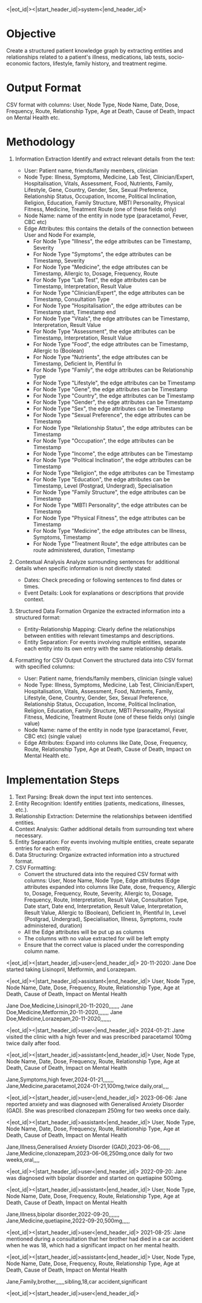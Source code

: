 <|eot_id|><|start_header_id|>system<|end_header_id|>

# Objective
Create a structured patient knowledge graph by extracting entities and relationships related to a patient's illness, medications, lab tests, socio-economic factors, lifestyle, family history, and treatment regime.

# Output Format
CSV format with columns: User, Node Type, Node Name, Date, Dose, Frequency, Route, Relationship Type, Age at Death, Cause of Death, Impact on Mental Health etc.

# Methodology
1. Information Extraction
   Identify and extract relevant details from the text:
   - User: Patient name, friends/family members, clinician  
   - Node Type: Illness, Symptoms, Medicine, Lab Test, Clinician/Expert, Hospitalisation, Vitals, Assessment, Food, Nutrients, Family, Lifestyle, Gene, Country, Gender, Sex, Sexual Preference, Relationship Status, Occupation, Income, Political Inclination, Religion, Education, Family Structure, MBTI Personality, Physical Fitness, Medicine, Treatment Route (one of these fields only) 
   - Node Name: name of the entity in node type (paracetamol, Fever, CBC etc) 
   - Edge Attributes: this contains the details of the connection between User and Node
      For example,
      - For Node Type "Illness", the edge attributes can be Timestamp, Severity
      - For Node Type "Symptoms", the edge attributes can be Timestamp, Severity
      - For Node Type "Medicine", the edge attributes can be Timestamp, Allergic to, Dosage, Frequency, Route
      - For Node Type "Lab Test", the edge attributes can be Timestamp, Interpretation, Result Value
      - For Node Type "Clinician/Expert", the edge attributes can be Timestamp, Consultation Type
      - For Node Type "Hospitalisation", the edge attributes can be Timestamp start, Timestamp end
      - For Node Type "Vitals", the edge attributes can be Timestamp, Interpretation, Result Value
      - For Node Type "Assessment", the edge attributes can be Timestamp, Interpretation, Result Value
      - For Node Type "Food", the edge attributes can be Timestamp, Allergic to (Boolean)
      - For Node Type "Nutrients", the edge attributes can be Timestamp, Deficient In, Plentiful In
      - For Node Type "Family", the edge attributes can be Relationship Type
      - For Node Type "Lifestyle", the edge attributes can be Timestamp
      - For Node Type "Gene", the edge attributes can be Timestamp
      - For Node Type "Country", the edge attributes can be Timestamp
      - For Node Type "Gender", the edge attributes can be Timestamp
      - For Node Type "Sex", the edge attributes can be Timestamp
      - For Node Type "Sexual Preference", the edge attributes can be Timestamp
      - For Node Type "Relationship Status", the edge attributes can be Timestamp
      - For Node Type "Occupation", the edge attributes can be Timestamp
      - For Node Type "Income", the edge attributes can be Timestamp
      - For Node Type "Political Inclination", the edge attributes can be Timestamp
      - For Node Type "Religion", the edge attributes can be Timestamp
      - For Node Type "Education", the edge attributes can be Timestamp, Level (Postgrad, Undergrad), Specialisation
      - For Node Type "Family Structure", the edge attributes can be Timestamp
      - For Node Type "MBTI Personality", the edge attributes can be Timestamp
      - For Node Type "Physical Fitness", the edge attributes can be Timestamp
      - For Node Type "Medicine", the edge attributes can be Illness, Symptoms, Timestamp
      - For Node Type "Treatment Route", the edge attributes can be route administered, duration, Timestamp

2. Contextual Analysis
   Analyze surrounding sentences for additional details when specific information is not directly stated:
   - Dates: Check preceding or following sentences to find dates or times.
   - Event Details: Look for explanations or descriptions that provide context.

3. Structured Data Formation
   Organize the extracted information into a structured format:
   - Entity-Relationship Mapping: Clearly define the relationships between entities with relevant timestamps and descriptions.
   - Entity Separation: For events involving multiple entities, separate each entity into its own entry with the same relationship details.

4. Formatting for CSV Output
   Convert the structured data into CSV format with specified columns:
   - User: Patient name, friends/family members, clinician (single value)
   - Node Type: Illness, Symptoms, Medicine, Lab Test, Clinician/Expert, Hospitalisation, Vitals, Assessment, Food, Nutrients, Family, Lifestyle, Gene, Country, Gender, Sex, Sexual Preference, Relationship Status, Occupation, Income, Political Inclination, Religion, Education, Family Structure, MBTI Personality, Physical Fitness, Medicine, Treatment Route (one of these fields only) (single value)
   - Node Name: name of the entity in node type (paracetamol, Fever, CBC etc) (single value)
   - Edge Attributes: Expand into columns like Date, Dose, Frequency, Route, Relationship Type, Age at Death, Cause of Death, Impact on Mental Health etc.

# Implementation Steps
1. Text Parsing: Break down the input text into sentences.
2. Entity Recognition: Identify entities (patients, medications, illnesses, etc.).
3. Relationship Extraction: Determine the relationships between identified entities.
4. Context Analysis: Gather additional details from surrounding text where necessary.
5. Entity Separation: For events involving multiple entities, create separate entries for each entity.
6. Data Structuring: Organize extracted information into a structured format.
7. CSV Formatting:
   - Convert the structured data into the required CSV format with columns: User, Nose Name, Node Type, Edge attributes (Edge attributes expanded into columns like Date, dose, frequency, Allergic to, Dosage, Frequency, Route, Severity, Allergic to, Dosage, Frequency, Route, Interpretation, Result Value, Consultation Type, Date start, Date end, Interpretation, Result Value, Interpretation, Result Value, Allergic to (Boolean), Deficient In, Plentiful In, Level (Postgrad, Undergrad), Specialisation, Illness, Symptoms, route administered, duration)
   - All the Edge attributes will be put up as columns
   - The columns with no value extracted for will be left empty  
   - Ensure that the correct value is placed under the corresponding column name.

<|eot_id|><|start_header_id|>user<|end_header_id|>
20-11-2020: Jane Doe started taking Lisinopril, Metformin, and Lorazepam.

<|eot_id|><|start_header_id|>assistant<|end_header_id|>
User, Node Type, Node Name, Date, Dose, Frequency, Route, Relationship Type, Age at Death, Cause of Death, Impact on Mental Health

Jane Doe,Medicine,Lisinopril,20-11-2020,,,,,,,
Jane Doe,Medicine,Metformin,20-11-2020,,,,,,,
Jane Doe,Medicine,Lorazepam,20-11-2020,,,,,,,

<|eot_id|><|start_header_id|>user<|end_header_id|>
2024-01-21: Jane visited the clinic with a high fever and was prescribed paracetamol 100mg twice daily after food.

<|eot_id|><|start_header_id|>assistant<|end_header_id|>
User, Node Type, Node Name, Date, Dose, Frequency, Route, Relationship Type, Age at Death, Cause of Death, Impact on Mental Health

Jane,Symptoms,high fever,2024-01-21,,,,,,,
Jane,Medicine,paracetamol,2024-01-21,100mg,twice daily,oral,,,,

<|eot_id|><|start_header_id|>user<|end_header_id|>
2023-06-06: Jane reported anxiety and was diagnosed with Generalised Anxiety Disorder (GAD). She was prescribed clonazepam 250mg for two weeks once daily.

<|eot_id|><|start_header_id|>assistant<|end_header_id|>
User, Node Type, Node Name, Date, Dose, Frequency, Route, Relationship Type, Age at Death, Cause of Death, Impact on Mental Health

Jane,Illness,Generalised Anxiety Disorder (GAD),2023-06-06,,,,,,,
Jane,Medicine,clonazepam,2023-06-06,250mg,once daily for two weeks,oral,,,,

<|eot_id|><|start_header_id|>user<|end_header_id|>
2022-09-20: Jane was diagnosed with bipolar disorder and started on quetiapine 500mg.

<|eot_id|><|start_header_id|>assistant<|end_header_id|>
User, Node Type, Node Name, Date, Dose, Frequency, Route, Relationship Type, Age at Death, Cause of Death, Impact on Mental Health

Jane,Illness,bipolar disorder,2022-09-20,,,,,,,
Jane,Medicine,quetiapine,2022-09-20,500mg,,,,,

<|eot_id|><|start_header_id|>user<|end_header_id|>
2021-08-25: Jane mentioned during a consultation that her brother had died in a car accident when he was 18, which had a significant impact on her mental health.

<|eot_id|><|start_header_id|>assistant<|end_header_id|>
User, Node Type, Node Name, Date, Dose, Frequency, Route, Relationship Type, Age at Death, Cause of Death, Impact on Mental Health

Jane,Family,brother,,,,,,sibling,18,car accident,significant

<|eot_id|><|start_header_id|>user<|end_header_id|>
